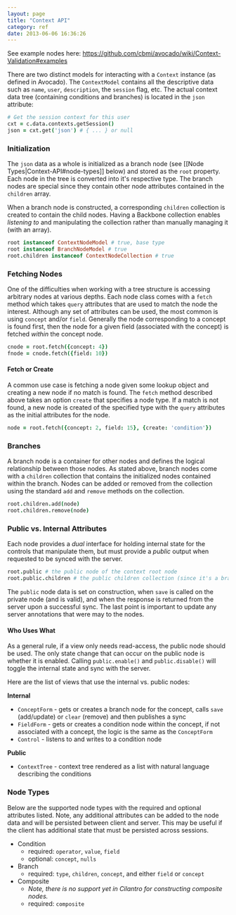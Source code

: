 ```yaml
---
layout: page
title: "Context API"
category: ref
date: 2013-06-06 16:36:26
---
```


See example nodes here: https://github.com/cbmi/avocado/wiki/Context-Validation#examples

There are two distinct models for interacting with a `Context` instance (as defined in Avocado). The `ContextModel` contains all the descriptive data such as `name`, `user`, `description`, the `session` flag, etc. The actual context data tree (containing conditions and branches) is located in the `json` attribute:

```coffeescript
# Get the session context for this user
cxt = c.data.contexts.getSession()
json = cxt.get('json') # { ... } or null
```

### Initialization

The `json` data as a whole is initialized as a branch node (see [[Node Types|Context-API#node-types]] below) and stored as the `root` property. Each node in the tree is converted into it's respective type. The branch nodes are special since they contain other node attributes contained in the `children` array.

When a branch node is constructed, a corresponding `children` collection is created to contain the child nodes. Having a Backbone collection enables _listening to_ and manipulating the collection rather than manually managing it (with an array).

```coffeescript
root instanceof ContextNodeModel # true, base type
root instanceof BranchNodeModel # true
root.children instanceof ContextNodeCollection # true
```

### Fetching Nodes

One of the difficulties when working with a tree structure is accessing arbitrary nodes at various depths. Each node class comes with a `fetch` method which takes `query` attributes that are used to match the node the interest. Although any set of attributes can be used, the most common is using `concept` and/or `field`. Generally the node corresponding to a concept is found first, then the node for a given field (associated with the concept) is fetched _within_ the concept node.

```coffeescript
cnode = root.fetch({concept: 4})
fnode = cnode.fetch({field: 10})
```

#### Fetch or Create

A common use case is fetching a node given some lookup object and creating a new node if no match is found. The `fetch` method described above takes an option `create` that specifies a node type. If a match is not found, a new node is created of the specified type with the `query` attributes as the initial attributes for the node.

```coffeescript
node = root.fetch({concept: 2, field: 15}, {create: 'condition'})
```

### Branches

A branch node is a container for other nodes and defines the logical relationship between those nodes. As stated above, branch nodes come with a `children` collection that contains the initialized nodes contained within the branch. Nodes can be added or removed from the collection using the standard `add` and `remove` methods on the collection.

```coffeescript
root.children.add(node)
root.children.remove(node)
```

### Public vs. Internal Attributes

Each node provides a _dual_ interface for holding internal state for the controls that manipulate them, but must provide a _public_ output when requested to be synced with the server.

```coffeescript
root.public # the public node of the context root node
root.public.children # the public children collection (since it's a branch)
```

The `public` node data is set on construction, when `save` is called on the private node (and is valid), and when the response is returned from the server upon a successful sync. The last point is important to update any server annotations that were may to the nodes.

#### Who Uses What

As a general rule, if a view only needs read-access, the public node should be used. The only state change that can occur on the public node is whether it is enabled. Calling `public.enable()` and `public.disable()` will toggle the internal state and sync with the server.

Here are the list of views that use the internal vs. public nodes:

**Internal**

- `ConceptForm` - gets or creates a branch node for the concept, calls `save` (add/update) or `clear` (remove) and then publishes a sync
- `FieldForm` - gets or creates a condition node within the concept, if not associated with a concept, the logic is the same as the `ConceptForm`
- `Control` - listens to and writes to a condition node

**Public**

- `ContextTree` - context tree rendered as a list with natural language describing the conditions

### Node Types

Below are the supported node types with the required and optional attributes listed. Note, any additional attributes can be added to the node data and will be persisted between client and server. This may be useful if the client has additional state that must be persisted across sessions.

- Condition
    - required: `operator`, `value`, `field`
    - optional: `concept`, `nulls`
- Branch
    - required: `type`, `children`, `concept`, and either `field` or `concept`
- Composite
    - _Note, there is no support yet in Cilantro for constructing composite nodes._
    - required: `composite`
